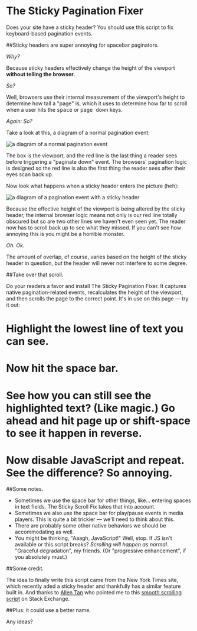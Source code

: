 # The Sticky Pagination Fixer

Does your site have a sticky header? You should use this script to fix keyboard-based pagination events.

##Sticky headers are super annoying for spacebar paginators.
	
_Why?_

Because sticky headers effectively change the height of the viewport <strong>without telling the browser.</strong>

_So?_

Well, browsers use their internal measurement of the viewport's height to determine how tall a "page" is, which it uses to determine how far to scroll when a user hits the <kbd>space</kbd> or <kbd>page down</kbd> keys.

_Again: So?_

Take a look at this, a diagram of a normal pagination event:

![a diagram of a normal pagination event](https://github.com/murtaugh/sticky-pagination-fixer/blob/master/demo-assets/img/figure-1.png?raw=true)

The box is the viewport, and the red line is the last thing a reader sees before triggering a "paginate down" event. The browsers' pagination logic is designed so the red line is also the first thing the reader sees after their eyes scan back up.

Now look what happens when a sticky header enters the picture (heh):

![a diagram of a pagination event with a sticky header](https://github.com/murtaugh/sticky-pagination-fixer/blob/master/demo-assets/img/figure-2.png?raw=true)

Because the effective height of the viewport is being altered by the sticky header, the internal browser logic means not only is our red line totally obscured but so are two other lines we haven't even seen yet. The reader now has to scroll back up to see what they missed. If you can't see how annoying this is you might be a horrible monster.

_Oh. Ok._

The amount of overlap, of course, varies based on the height of the sticky header in question, but the header will never not interfere to some degree.

##Take over that scroll.

Do your readers a favor and install The Sticky Pagination Fixer. It captures native pagination-related events, recalculates the height of the viewport, and then scrolls the page to the correct point. It's in use on this page — try it out:

# Highlight the lowest line of text you can see.
# Now hit the space bar.
# See how you can still see the highlighted text? (Like magic.) Go ahead and hit page up or shift-space to see it happen in reverse.
# Now disable JavaScript and repeat. See the difference? So annoying.

##Some notes.

* Sometimes we use the space bar for other things, like... entering spaces in text fields. The Sticky Scroll Fix takes that into account.
* Sometimes we also use the space bar for play/pause events in media players. This is quite a bit trickier — we'll need to think about this.
* There are probably some other native behaviors we should be accommodating as well.
* You might be thinking, "Aaagh, JavaScript!" Well, stop. If JS isn't available or this script breaks? _Scrolling will happen as normal._ "Graceful degradation", my friends. (Or "progressive enhancement", if you absolutely must.)

</ul>

##Some credit.

The idea to finally write this script came from the New York Times site, which recently aded a sticky header and thankfully has a similar feature built in. And thanks to <a href="https://twitter.com/tealtan/status/426142449451683840">Allen Tan</a> who pointed me to this <a href="http://codereview.stackexchange.com/questions/13111/smooth-page-scrolling-in-javascript">smooth scrolling script</a> on Stack Exchange.

##Plus: it could use a better name.

Any ideas?